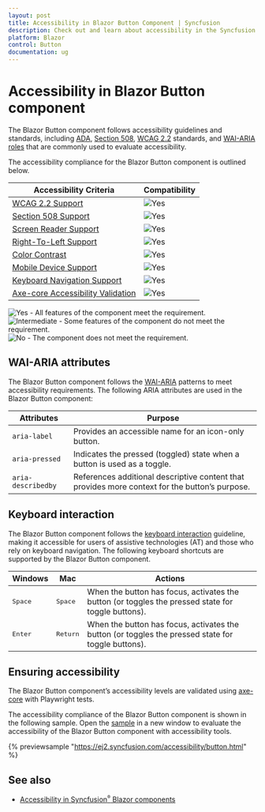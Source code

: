 ```yaml
---
layout: post
title: Accessibility in Blazor Button Component | Syncfusion
description: Check out and learn about accessibility in the Syncfusion Blazor Button component, including WCAG 2.2 compliance, WAI-ARIA roles, screen reader support, and keyboard navigation.
platform: Blazor
control: Button
documentation: ug
---
```


# Accessibility in Blazor Button component

The Blazor Button component follows accessibility guidelines and standards, including [ADA](https://www.ada.gov/), [Section 508](https://www.section508.gov/), [WCAG 2.2](https://www.w3.org/TR/WCAG22/) standards, and [WAI-ARIA roles](https://www.w3.org/TR/wai-aria/#roles) that are commonly used to evaluate accessibility.

The accessibility compliance for the Blazor Button component is outlined below.

| Accessibility Criteria | Compatibility |
| -- | -- |
| [WCAG 2.2 Support](../common/accessibility#accessibility-standards) | <img src="https://cdn.syncfusion.com/content/images/landing-page/yes.png" alt="Yes"> |
| [Section 508 Support](../common/accessibility#accessibility-standards) | <img src="https://cdn.syncfusion.com/content/images/landing-page/yes.png" alt="Yes"> |
| [Screen Reader Support](../common/accessibility#screen-reader-support) | <img src="https://cdn.syncfusion.com/content/images/landing-page/yes.png" alt="Yes">  |
| [Right-To-Left Support](../common/accessibility#right-to-left-support) | <img src="https://cdn.syncfusion.com/content/images/landing-page/yes.png" alt="Yes"> |
| [Color Contrast](../common/accessibility#color-contrast) | <img src="https://cdn.syncfusion.com/content/images/landing-page/yes.png" alt="Yes"> |
| [Mobile Device Support](../common/accessibility#mobile-device-support) | <img src="https://cdn.syncfusion.com/content/images/landing-page/yes.png" alt="Yes"> |
| [Keyboard Navigation Support](../common/accessibility#keyboard-navigation-support) |<img src="https://cdn.syncfusion.com/content/images/landing-page/yes.png" alt="Yes"> |
| [Axe-core Accessibility Validation](../common/accessibility#ensuring-accessibility) | <img src="https://cdn.syncfusion.com/content/images/landing-page/yes.png" alt="Yes"> |

<style>
    .post .post-content img {
        display: inline-block;
        margin: 0.5em 0;
    }
</style>
<div><img src="https://cdn.syncfusion.com/content/images/landing-page/yes.png" alt="Yes"> - All features of the component meet the requirement.</div>

<div><img src="https://cdn.syncfusion.com/content/images/landing-page/intermediate.png" alt="Intermediate"> - Some features of the component do not meet the requirement.</div>

<div><img src="https://cdn.syncfusion.com/content/images/landing-page/no.png" alt="No"> - The component does not meet the requirement.</div>

## WAI-ARIA attributes

The Blazor Button component follows the [WAI-ARIA](https://www.w3.org/WAI/ARIA/apg/patterns/button/) patterns to meet accessibility requirements. The following ARIA attributes are used in the Blazor Button component:

| Attributes | Purpose |
| --- | --- |
| `aria-label` | Provides an accessible name for an icon-only button. |
| `aria-pressed` | Indicates the pressed (toggled) state when a button is used as a toggle. |
| `aria-describedby` | References additional descriptive content that provides more context for the button’s purpose. |

## Keyboard interaction

The Blazor Button component follows the [keyboard interaction](https://www.w3.org/WAI/ARIA/apg/patterns/button/#keyboardinteraction) guideline, making it accessible for users of assistive technologies (AT) and those who rely on keyboard navigation. The following keyboard shortcuts are supported by the Blazor Button component.

| Windows | Mac | Actions |
| --- | --- | --- |
| <kbd>Space</kbd> | <kbd>Space</kbd> | When the button has focus, activates the button (or toggles the pressed state for toggle buttons). |
| <kbd>Enter</kbd> | <kbd>Return</kbd> | When the button has focus, activates the button (or toggles the pressed state for toggle buttons). |

## Ensuring accessibility

The Blazor Button component’s accessibility levels are validated using [axe-core](https://www.nuget.org/packages/Deque.AxeCore.Playwright) with Playwright tests.

The accessibility compliance of the Blazor Button component is shown in the following sample. Open the [sample](https://blazor.syncfusion.com/accessibility/button) in a new window to evaluate the accessibility of the Blazor Button component with accessibility tools.

{% previewsample "https://ej2.syncfusion.com/accessibility/button.html" %}

## See also

* [Accessibility in Syncfusion<sup style="font-size:70%">&reg;</sup> Blazor components](https://blazor.syncfusion.com/documentation/common/accessibility)